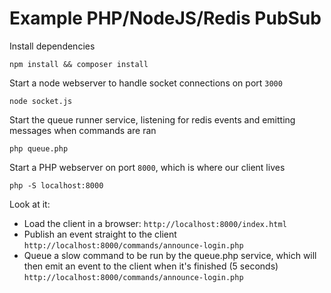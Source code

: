 # Example PHP/NodeJS/Redis PubSub

Install dependencies

```
npm install && composer install
```

Start a node webserver to handle socket connections on port `3000`

```
node socket.js
```

Start the queue runner service, listening for redis events and emitting messages when commands are ran

```
php queue.php
```

Start a PHP webserver on port `8000`, which is where our client lives

```
php -S localhost:8000
```

Look at it:

- Load the client in a browser: `http://localhost:8000/index.html`
- Publish an event straight to the client `http://localhost:8000/commands/announce-login.php`
- Queue a slow command to be run by the queue.php service, which will then emit an event to the client when it's finished (5 seconds) `http://localhost:8000/commands/announce-login.php`


